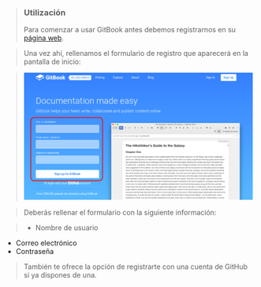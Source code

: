 > ### Utilización
> Para comenzar a usar GitBook antes debemos registrarnos en su [página web](www.gitbook.org).

> Una vez ahí, rellenamos el formulario de registro que aparecerá en la pantalla de inicio:

> ![](../../imagenes/registro-git-book.png)

> Deberás rellenar el formulario con la siguiente información:

> * Nombre de usuario
* Correo electrónico
* Contraseña

> También te ofrece la opción de registrarte con una cuenta de GitHub si ya dispones de una.
